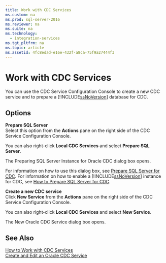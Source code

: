```yaml
---
title: Work with CDC Services
ms.custom: na
ms.prod: sql-server-2016
ms.reviewer: na
ms.suite: na
ms.technology: 
  - integration-services
ms.tgt_pltfrm: na
ms.topic: article
ms.assetid: 4fc8edad-e16e-432f-a8ca-75f9a27444f3
---
```

# Work with CDC Services
  You can use the CDC Service Configuration Console to create a new CDC service and to prepare a [!INCLUDE[ssNoVersion](../../Topics/TopicNameContainA/includes/ssNoVersion_md.md)] database for CDC.  
  
## Options  
 **Prepare SQL Server**  
 Select this option from the **Actions** pane on the right side of the CDC Service Configuration Console.  
  
 You can also right-click **Local CDC Services** and select **Prepare SQL Server**.  
  
 The Preparing SQL Server Instance for Oracle CDC dialog box opens.  
  
 For information on how to use this dialog box, see [Prepare SQL Server for CDC](../../Topics/TopicNameNotContainA/Prepare-SQL-Server-for-CDC.md). For information on how to enable a [!INCLUDE[ssNoVersion](../../Topics/TopicNameContainA/includes/ssNoVersion_md.md)] instance for CDC, see [How to Prepare SQL Server for CDC](../../Topics/TopicNameNotContainA/How-to-Prepare-SQL-Server-for-CDC.md).  
  
 **Create a new CDC service**  
 Click **New Service** from the **Actions** pane on the right side of the CDC Service Configuration Console.  
  
 You can also right-click **Local CDC Services** and select **New Service**.  
  
 The New Oracle CDC Service dialog box opens.  
  
## See Also  
 [How to Work with CDC Services](../../Topics/TopicNameNotContainA/How-to-Work-with-CDC-Services.md)   
 [Create and Edit an Oracle CDC Service](../../Topics/TopicNameNotContainA/Create-and-Edit-an-Oracle-CDC-Service.md)  
  
  